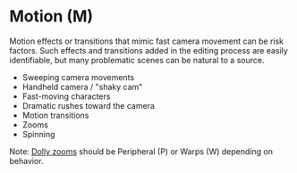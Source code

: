 # Motion (**M**)
Motion effects or transitions that mimic fast camera movement can be risk factors. Such effects and transitions added in the editing process are easily identifiable, but many problematic scenes can be natural to a source.

- Sweeping camera movements
- Handheld camera / "shaky cam"
- Fast-moving characters
- Dramatic rushes toward the camera
- Motion transitions
- Zooms
- Spinning

Note: [Dolly zooms](https://en.wikipedia.org/wiki/Dolly_zoom) should be Peripheral (P) or Warps (W) depending on behavior. 